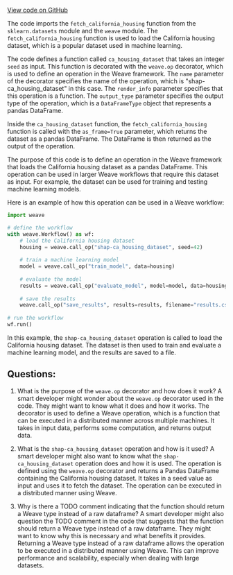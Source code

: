 [View code on GitHub](https://github.com/wandb/weave/weave/ecosystem/sklearn/datasets.py)

The code imports the `fetch_california_housing` function from the `sklearn.datasets` module and the `weave` module. The `fetch_california_housing` function is used to load the California housing dataset, which is a popular dataset used in machine learning. 

The code defines a function called `ca_housing_dataset` that takes an integer `seed` as input. This function is decorated with the `weave.op` decorator, which is used to define an operation in the Weave framework. The `name` parameter of the decorator specifies the name of the operation, which is "shap-ca_housing_dataset" in this case. The `render_info` parameter specifies that this operation is a function. The `output_type` parameter specifies the output type of the operation, which is a `DataFrameType` object that represents a pandas DataFrame.

Inside the `ca_housing_dataset` function, the `fetch_california_housing` function is called with the `as_frame=True` parameter, which returns the dataset as a pandas DataFrame. The DataFrame is then returned as the output of the operation.

The purpose of this code is to define an operation in the Weave framework that loads the California housing dataset as a pandas DataFrame. This operation can be used in larger Weave workflows that require this dataset as input. For example, the dataset can be used for training and testing machine learning models. 

Here is an example of how this operation can be used in a Weave workflow:

```python
import weave

# define the workflow
with weave.Workflow() as wf:
    # load the California housing dataset
    housing = weave.call_op("shap-ca_housing_dataset", seed=42)
    
    # train a machine learning model
    model = weave.call_op("train_model", data=housing)
    
    # evaluate the model
    results = weave.call_op("evaluate_model", model=model, data=housing)
    
    # save the results
    weave.call_op("save_results", results=results, filename="results.csv")
    
# run the workflow
wf.run()
```

In this example, the `shap-ca_housing_dataset` operation is called to load the California housing dataset. The dataset is then used to train and evaluate a machine learning model, and the results are saved to a file.
## Questions: 
 1. What is the purpose of the `weave.op` decorator and how does it work?
A smart developer might wonder about the `weave.op` decorator used in the code. They might want to know what it does and how it works. The decorator is used to define a Weave operation, which is a function that can be executed in a distributed manner across multiple machines. It takes in input data, performs some computation, and returns output data.

2. What is the `shap-ca_housing_dataset` operation and how is it used?
A smart developer might also want to know what the `shap-ca_housing_dataset` operation does and how it is used. The operation is defined using the `weave.op` decorator and returns a Pandas DataFrame containing the California housing dataset. It takes in a seed value as input and uses it to fetch the dataset. The operation can be executed in a distributed manner using Weave.

3. Why is there a TODO comment indicating that the function should return a Weave type instead of a raw dataframe?
A smart developer might also question the TODO comment in the code that suggests that the function should return a Weave type instead of a raw dataframe. They might want to know why this is necessary and what benefits it provides. Returning a Weave type instead of a raw dataframe allows the operation to be executed in a distributed manner using Weave. This can improve performance and scalability, especially when dealing with large datasets.
